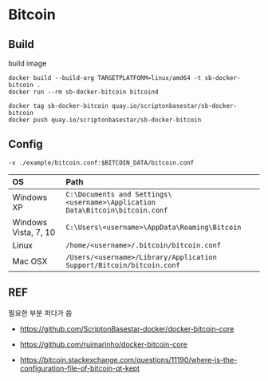 # Bitcoin

## Build

build image
```
docker build --build-arg TARGETPLATFORM=linux/amd64 -t sb-docker-bitcoin .
docker run --rm sb-docker-bitcoin bitcoind

docker tag sb-docker-bitcoin quay.io/scriptonbasestar/sb-docker-bitcoin
docker push quay.io/scriptonbasestar/sb-docker-bitcoin
```

## Config

```
-v ./example/bitcoin.conf:$BITCOIN_DATA/bitcoin.conf
```

| OS | Path |
| :------------- | :----------- |
|  Windows XP | `C:\Documents and Settings\<username>\Application Data\Bitcoin\bitcoin.conf` |
| Windows Vista, 7, 10 | `C:\Users\<username>\AppData\Roaming\Bitcoin` |
| Linux | `/home/<username>/.bitcoin/bitcoin.conf` |
| Mac OSX | `/Users/<username>/Library/Application Support/Bitcoin/bitcoin.conf` |

## REF

필요한 부분 퍼다가 씀

* https://github.com/ScriptonBasestar-docker/docker-bitcoin-core
* https://github.com/ruimarinho/docker-bitcoin-core

* https://bitcoin.stackexchange.com/questions/11190/where-is-the-configuration-file-of-bitcoin-qt-kept